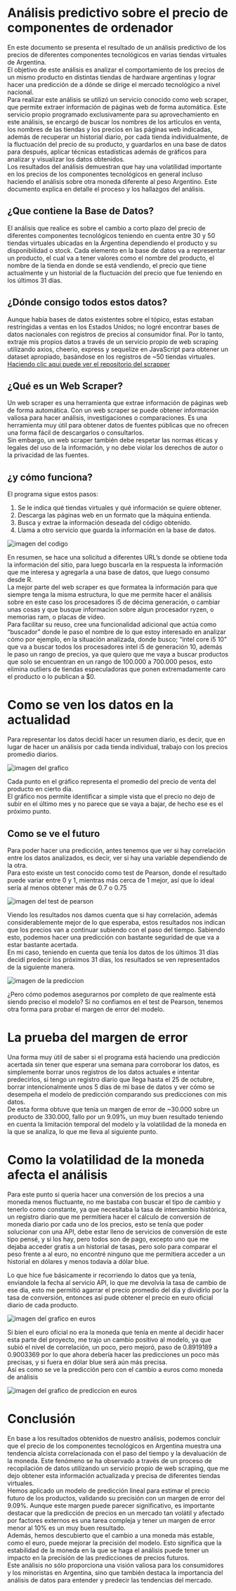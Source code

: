# Análisis predictivo sobre el precio de componentes de ordenador


En este documento se presenta el resultado de un análisis predictivo de
los precios de diferentes componentes tecnológicos en varias tiendas
virtuales de Argentina. <br>
El objetivo de este análisis es analizar el comportamiento de los precios
de un mismo producto en distintas tiendas de hardware argentinas y
lograr hacer una predicción de a dónde se dirige el mercado tecnológico
a nivel nacional.<br>
Para realizar este análisis se utilizó un servicio conocido como web
scraper, que permite extraer información de páginas web de forma
automática. Este servicio propio programado exclusivamente para su
aprovechamiento en este análisis, se encargó de buscar los nombres de
los artículos en venta, los nombres de las tiendas y los precios en las
páginas web indicadas, además de recuperar un historial diario, por
cada tienda individualmente, de la fluctuación del precio de su producto,
y guardarlos en una base de datos para después, aplicar técnicas
estadísticas además de gráficos para analizar y visualizar los datos
obtenidos.<br>
Los resultados del análisis demuestran que hay una volatilidad
importante en los precios de los componentes tecnológicos en general
incluso haciendo el análisis sobre otra moneda diferente al peso
Argentino. Este documento explica en detalle el proceso y los hallazgos
del análisis.


## ¿Que contiene la Base de Datos?
El análisis que realice es sobre el cambio a corto plazo del precio de
diferentes componentes tecnológicos teniendo en cuenta entre 30 y 50
tiendas virtuales ubicadas en la Argentina dependiendo el producto y su
disponibilidad o stock. Cada elemento en la base de datos va a
representar un producto, el cual va a tener valores como el nombre del
producto, el nombre de la tienda en donde se está vendiendo, el precio
que tiene actualmente y un historial de la fluctuación del precio que fue
teniendo en los últimos 31 días.


## ¿Dónde consigo todos estos datos?
Aunque había bases de datos existentes sobre el tópico, estas estaban
restringidas a ventas en los Estados Unidos; no logré encontrar bases
de datos nacionales con registros de precios al consumidor final. Por lo
tanto, extraje mis propios datos a través de un servicio propio de web
scraping utilizando axios, cheerio, express y sequelize en JavaScript
para obtener un dataset apropiado, basándose en los registros de ~50
tiendas virtuales. [Haciendo clic aqui puede ver el repositorio del scrapper](https://github.com/valentinoarballo/WebScraperAxios)


## ¿Qué es un Web Scraper?
Un web scraper es una herramienta que extrae información de páginas
web de forma automática. Con un web scraper se puede obtener
información valiosa para hacer análisis, investigaciones o comparaciones.
Es una herramienta muy útil para obtener datos de fuentes públicas que no
ofrecen una forma fácil de descargarlos o consultarlos. <br>
Sin embargo, un web scraper también debe respetar las normas éticas y
legales del uso de la información, y no debe violar los derechos de autor o
la privacidad de las fuentes.

## ¿y cómo funciona?
El programa sigue estos pasos:
1. Se le indica qué tiendas virtuales y qué información se quiere obtener.
2. Descarga las páginas web en un formato que la máquina entienda.
3. Busca y extrae la información deseada del código obtenido.
4. Llama a otro servicio que guarda la información en la base de datos.

![imagen del codigo](https://github.com/valentinoarballo/Data_Analysis_With_R/blob/main/images/scrapper.png)

En resumen, se hace una solicitud a diferentes URL’s donde se obtiene
toda la información del sitio, para luego buscarla en la respuesta la
información que me interesa y agregarla a una base de datos, que luego
consumo desde R.<br>
La mejor parte del web scraper es que formatea la información para que
siempre tenga la misma estructura, lo que me permite hacer el análisis
sobre en este caso los procesadores i5 de décima generación, o cambiar
unas cosas y que busque informacion sobre algun procesador ryzen, o
memorias ram, o placas de video.<br>
Para facilitar su reuso, cree una funcionalidad adicional que actúa como
“buscador” donde le paso el nombre de lo que estoy interesado en analizar
cómo por ejemplo, en la situación analizada, donde busco; “intel core i5
10” que va a buscar todos los procesadores intel i5 de generación 10,
además le paso un rango de precios, ya que quiero que me vaya a buscar
productos que solo se encuentran en un rango de 100.000 a 700.000
pesos, esto elimina outliers de tiendas especuladoras que ponen
extremadamente caro el producto o lo publican a $0.


# Como se ven los datos en la actualidad
Para representar los datos decidí hacer un resumen diario, es decir, que
en lugar de hacer un análisis por cada tienda individual, trabajo con los
precios promedio diarios.

![imagen del grafico](https://github.com/valentinoarballo/Data_Analysis_With_R/blob/main/images/grafico.png)

Cada punto en el gráfico representa el promedio del precio de venta del
producto en cierto día.<br>
El gráfico nos permite identificar a simple vista que el precio no dejo de
subir en el último mes y no parece que se vaya a bajar, de hecho ese es
el próximo punto.

## Como se ve el futuro
Para poder hacer una predicción, antes tenemos que ver si hay
correlación entre los datos analizados, es decir, ver si hay una variable
dependiendo de la otra.<br>
Para esto existe un test conocido como test de Pearson, donde el
resultado puede variar entre 0 y 1, mientras más cerca de 1 mejor, así
que lo ideal sería al menos obtener más de 0.7 o 0.75

![imagen del test de pearson](https://github.com/valentinoarballo/Data_Analysis_With_R/blob/main/images/pearson.png)

Viendo los resultados nos damos cuenta que si hay correlación, además
considerablemente mejor de lo que esperaba, estos resultados nos
indican que los precios van a continuar subiendo con el paso del tiempo.
Sabiendo esto, podemos hacer una predicción con bastante seguridad
de que va a estar bastante acertada.<br>
En mi caso, teniendo en cuenta que tenía los datos de los últimos 31
días decidí predecir los próximos 31 días, los resultados se ven
representados de la siguiente manera.

![imagen de la prediccion](https://github.com/valentinoarballo/Data_Analysis_With_R/blob/main/images/prediccion.png)

¿Pero cómo podemos asegurarnos por completo de que realmente está
siendo preciso el modelo? Si no confiamos en el test de Pearson,
tenemos otra forma para probar el margen de error del modelo.


# La prueba del margen de error
Una forma muy útil de saber si el programa está haciendo una
predicción acertada sin tener que esperar una semana para corroborar
los datos, es simplemente borrar unos registros de los datos actuales e
intentar predecirlos, si tengo un registro diario que llega hasta el 25 de
octubre, borrar intencionalmente unos 5 días de mi base de datos y ver
cómo se desempeña el modelo de predicción comparando sus
predicciones con mis datos.<br>
De esta forma obtuve que tenía un margen de error de ~30.000 sobre
un producto de 330.000, fallo por un 9.09%, un muy buen resultado
teniendo en cuenta la limitación temporal del modelo y la volatilidad de
la moneda en la que se analiza, lo que me lleva al siguiente punto.


# Como la volatilidad de la moneda afecta el análisis
Para este punto si quería hacer una conversión de los precios a una
moneda menos fluctuante, no me bastaba con buscar el tipo de cambio
y tenerlo como constante, ya que necesitaba la tasa de intercambio
histórica, un registro diario que me permitiera hacer el cálculo de
conversión de moneda diario por cada uno de los precios, esto se tenía
que poder solucionar con una API, debe estar lleno de servicios de
conversión de este tipo pensé, y si los hay, pero todos son de pago,
excepto uno que me dejaba acceder gratis a un historial de tasas, pero
solo para comparar el peso frente a al euro, no encontré ninguno que
me permitiera acceder a un historial en dólares y menos todavía a dólar
blue.

Lo que hice fue básicamente ir recorriendo lo datos que ya tenía,
enviandole la fecha al servicio API, lo que me devolvía la tasa de
cambio de ese dia, esto me permitió agarrar el precio promedio del día y
dividirlo por la tasa de conversión, entonces así pude obtener el precio
en euro oficial diario de cada producto.

![imagen del grafico en euros](https://github.com/valentinoarballo/Data_Analysis_With_R/blob/main/images/graficoeur.png)


Si bien el euro oficial no era la moneda que tenía en mente al decidir
hacer esta parte del proyecto, me trajo un cambio positivo al modelo, ya
que subió el nivel de correlación, un poco, pero mejoró, paso de
0.8919189 a 0.9003369 por lo que ahora debería hacer las predicciones
un poco más precisas, y si fuera en dólar blue será aún más precisa.<br>
Así es como se ve la predicción pero con el cambio a euros como
moneda de análisis

![imagen del grafico de prediccion en euros](https://github.com/valentinoarballo/Data_Analysis_With_R/blob/main/images/prediccioneru.png)


# Conclusión
En base a los resultados obtenidos de nuestro análisis, podemos
concluir que el precio de los componentes tecnológicos en Argentina
muestra una tendencia alcista correlacionada con el paso del tiempo y la
devaluación de la moneda. Este fenómeno se ha observado a través de
un proceso de recopilación de datos utilizando un servicio propio de web
scraping, que me dejo obtener esta información actualizada y precisa
de diferentes tiendas virtuales.<br>
Hemos aplicado un modelo de predicción lineal para estimar el precio
futuro de los productos, validando su precisión con un margen de error
del 9.09%. Aunque este margen puede parecer significativo, es
importante destacar que la predicción de precios en un mercado tan
volátil y afectado por factores externos es una tarea compleja y tener un
margen de error menor al 10% es un muy buen resultado.<br>
Además, hemos descubierto que el cambio a una moneda más estable,
como el euro, puede mejorar la precisión del modelo. Esto significa que
la estabilidad de la moneda en la que se haga el análisis puede tener un
impacto en la precisión de las predicciones de precios futuros.<br>
Este análisis no sólo proporciona una visión valiosa para los
consumidores y los minoristas en Argentina, sino que también destaca
la importancia del análisis de datos para entender y predecir las
tendencias del mercado.

